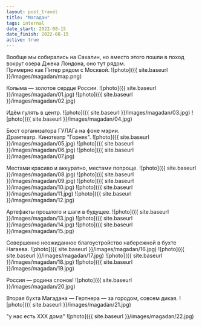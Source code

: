 ```yaml
---
layout: post_travel
title: "Магадан"
tags: internal
date_start: 2022-08-15
date_finish: 2022-08-15
active: true
---
```


Вообще мы собирались на Сахалин, но вместо этого пошли в поход вокруг озера Джека Лондона, оно тут рядом.  
Примерно как Питер рядом с Москвой.
![photo]({{ site.baseurl }}/images/magadan/map.png)

Колыма — золотое сердце России.
![photo]({{ site.baseurl }}/images/magadan/01.jpg)
![photo]({{ site.baseurl }}/images/magadan/02.jpg)

Идём гулять в центр.
![photo]({{ site.baseurl }}/images/magadan/03.jpg)
![photo]({{ site.baseurl }}/images/magadan/04.jpg)

Бюст организатора ГУЛАГа на фоне мэрии.  
Драмтеатр. Кинотеатр "Горняк".
![photo]({{ site.baseurl }}/images/magadan/05.jpg)
![photo]({{ site.baseurl }}/images/magadan/06.jpg)
![photo]({{ site.baseurl }}/images/magadan/07.jpg)

Местами красиво и аккуратно, местами попроще.
![photo]({{ site.baseurl }}/images/magadan/08.jpg)
![photo]({{ site.baseurl }}/images/magadan/09.jpg)
![photo]({{ site.baseurl }}/images/magadan/10.jpg)
![photo]({{ site.baseurl }}/images/magadan/11.jpg)
![photo]({{ site.baseurl }}/images/magadan/12.jpg)

Артефакты прошлого и шаги в будущее.
![photo]({{ site.baseurl }}/images/magadan/13.jpg)
![photo]({{ site.baseurl }}/images/magadan/14.jpg)
![photo]({{ site.baseurl }}/images/magadan/15.jpg)

Совершенно неожиданное благоустройство набережной в бухте Нагаева.
![photo]({{ site.baseurl }}/images/magadan/16.jpg)
![photo]({{ site.baseurl }}/images/magadan/17.jpg)
![photo]({{ site.baseurl }}/images/magadan/18.jpg)
![photo]({{ site.baseurl }}/images/magadan/19.jpg)

Россия — родина слонов!
![photo]({{ site.baseurl }}/images/magadan/20.jpg)

Вторая бухта Магадана — Гертнера — за городом, совсем дикая.
![photo]({{ site.baseurl }}/images/magadan/21.jpg)

"у нас есть XXX дома"
![photo]({{ site.baseurl }}/images/magadan/22.jpg)
